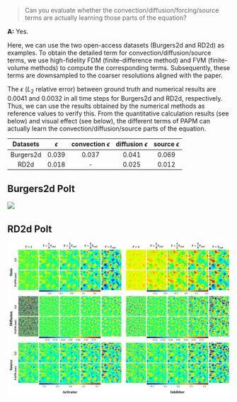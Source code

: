 > Can you evaluate whether the convection/diffusion/forcing/source terms are actually learning those parts of the equation?

**A:** 
Yes. 

Here, we can use the two open-access datasets (Burgers2d and RD2d) as examples. To obtain the detailed term for convection/diffusion/source terms, we use high-fidelity FDM (finite-difference method) and FVM (finite-volume methods) to compute the corresponding terms. Subsequently, these terms are downsampled to the coarser resolutions aligned with the paper. 

The $\epsilon$ ($L_2$ relative error) between ground truth and numerical results are $0.0041$ and $0.0032$ in all time steps for Burgers2d and RD2d, respectively. Thus, we can use the results obtained by the numerical methods as reference values to verify this. From the quantitative calculation results (see below) and visual effect (see below), the different terms of PAPM can actually learn the convection/diffusion/source parts of the equation.


| Datasets |  $\epsilon$ | convection $\epsilon$ | diffusion $\epsilon$ | source $\epsilon$ |
|:---:     | :---:   |:---:  |:---:        |:---:  |
| Burgers2d| 0.039   |0.037  | 0.041       | 0.069 | 
| RD2d     | 0.018   | -     | 0.025       | 0.012 |

## Burgers2d Polt

![](bur_result.jpg)

## RD2d Polt

![](rd_result.jpg)
